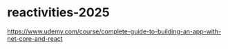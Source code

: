 # reactivities-2025
https://www.udemy.com/course/complete-guide-to-building-an-app-with-net-core-and-react
